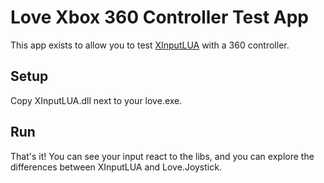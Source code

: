 Love Xbox 360 Controller Test App
====================

This app exists to allow you to test [XInputLUA](https://github.com/mrcharles/XInputLUA) with a 360 controller. 

Setup
-------

Copy XInputLUA.dll next to your love.exe. 


Run
---

That's it! You can see your input react to the libs, and you can explore the differences between XInputLUA and Love.Joystick. 
